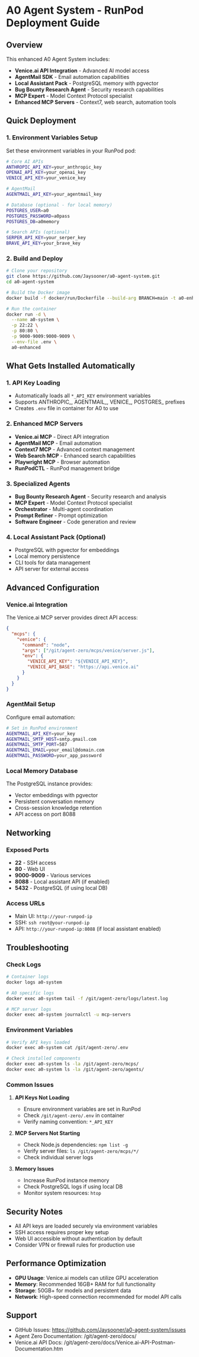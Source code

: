 # A0 Agent System - RunPod Deployment Guide

## Overview

This enhanced A0 Agent System includes:
- **Venice.ai API Integration** - Advanced AI model access
- **AgentMail SDK** - Email automation capabilities  
- **Local Assistant Pack** - PostgreSQL memory with pgvector
- **Bug Bounty Research Agent** - Security research capabilities
- **MCP Expert** - Model Context Protocol specialist
- **Enhanced MCP Servers** - Context7, web search, automation tools

## Quick Deployment

### 1. Environment Variables Setup

Set these environment variables in your RunPod pod:

```bash
# Core AI APIs
ANTHROPIC_API_KEY=your_anthropic_key
OPENAI_API_KEY=your_openai_key  
VENICE_API_KEY=your_venice_key

# AgentMail
AGENTMAIL_API_KEY=your_agentmail_key

# Database (optional - for local memory)
POSTGRES_USER=a0
POSTGRES_PASSWORD=a0pass
POSTGRES_DB=a0memory

# Search APIs (optional)
SERPER_API_KEY=your_serper_key
BRAVE_API_KEY=your_brave_key
```

### 2. Build and Deploy

```bash
# Clone your repository
git clone https://github.com/Jaysooner/a0-agent-system.git
cd a0-agent-system

# Build the Docker image
docker build -f docker/run/Dockerfile --build-arg BRANCH=main -t a0-enhanced .

# Run the container
docker run -d \
  --name a0-system \
  -p 22:22 \
  -p 80:80 \
  -p 9000-9009:9000-9009 \
  --env-file .env \
  a0-enhanced
```

## What Gets Installed Automatically

### 1. API Key Loading
- Automatically loads all `*_API_KEY` environment variables
- Supports ANTHROPIC_, AGENTMAIL_, VENICE_, POSTGRES_ prefixes
- Creates `.env` file in container for A0 to use

### 2. Enhanced MCP Servers
- **Venice.ai MCP** - Direct API integration
- **AgentMail MCP** - Email automation  
- **Context7 MCP** - Advanced context management
- **Web Search MCP** - Enhanced search capabilities
- **Playwright MCP** - Browser automation
- **RunPodCTL** - RunPod management bridge

### 3. Specialized Agents
- **Bug Bounty Research Agent** - Security research and analysis
- **MCP Expert** - Model Context Protocol specialist
- **Orchestrator** - Multi-agent coordination
- **Prompt Refiner** - Prompt optimization
- **Software Engineer** - Code generation and review

### 4. Local Assistant Pack (Optional)
- PostgreSQL with pgvector for embeddings
- Local memory persistence
- CLI tools for data management
- API server for external access

## Advanced Configuration

### Venice.ai Integration
The Venice.ai MCP server provides direct API access:
```json
{
  "mcps": {
    "venice": {
      "command": "node",
      "args": ["/git/agent-zero/mcps/venice/server.js"],
      "env": {
        "VENICE_API_KEY": "${VENICE_API_KEY}",
        "VENICE_API_BASE": "https://api.venice.ai"
      }
    }
  }
}
```

### AgentMail Setup
Configure email automation:
```bash
# Set in RunPod environment
AGENTMAIL_API_KEY=your_key
AGENTMAIL_SMTP_HOST=smtp.gmail.com
AGENTMAIL_SMTP_PORT=587
AGENTMAIL_EMAIL=your_email@domain.com
AGENTMAIL_PASSWORD=your_app_password
```

### Local Memory Database
The PostgreSQL instance provides:
- Vector embeddings with pgvector
- Persistent conversation memory
- Cross-session knowledge retention
- API access on port 8088

## Networking

### Exposed Ports
- **22** - SSH access
- **80** - Web UI
- **9000-9009** - Various services
- **8088** - Local assistant API (if enabled)
- **5432** - PostgreSQL (if using local DB)

### Access URLs
- Main UI: `http://your-runpod-ip`
- SSH: `ssh root@your-runpod-ip`
- API: `http://your-runpod-ip:8088` (if local assistant enabled)

## Troubleshooting

### Check Logs
```bash
# Container logs
docker logs a0-system

# A0 specific logs
docker exec a0-system tail -f /git/agent-zero/logs/latest.log

# MCP server logs
docker exec a0-system journalctl -u mcp-servers
```

### Environment Variables
```bash
# Verify API keys loaded
docker exec a0-system cat /git/agent-zero/.env

# Check installed components
docker exec a0-system ls -la /git/agent-zero/mcps/
docker exec a0-system ls -la /git/agent-zero/agents/
```

### Common Issues

1. **API Keys Not Loading**
   - Ensure environment variables are set in RunPod
   - Check `/git/agent-zero/.env` in container
   - Verify naming convention: `*_API_KEY`

2. **MCP Servers Not Starting**
   - Check Node.js dependencies: `npm list -g`
   - Verify server files: `ls /git/agent-zero/mcps/*/`
   - Check individual server logs

3. **Memory Issues**
   - Increase RunPod instance memory
   - Check PostgreSQL logs if using local DB
   - Monitor system resources: `htop`

## Security Notes

- All API keys are loaded securely via environment variables
- SSH access requires proper key setup
- Web UI accessible without authentication by default
- Consider VPN or firewall rules for production use

## Performance Optimization

- **GPU Usage**: Venice.ai models can utilize GPU acceleration
- **Memory**: Recommended 16GB+ RAM for full functionality  
- **Storage**: 50GB+ for models and persistent data
- **Network**: High-speed connection recommended for model API calls

## Support

- GitHub Issues: https://github.com/Jaysooner/a0-agent-system/issues
- Agent Zero Documentation: /git/agent-zero/docs/
- Venice.ai API Docs: /git/agent-zero/docs/Venice.ai-API-Postman-Documentation.htm